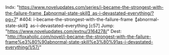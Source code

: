 Indx: "https://www.novelupdates.com/series/i-became-the-strongest-with-the-failure-frame【abnormal-state-skill】as-i-devastated-everything/?pg=7"
#404: i-became-the-strongest-with-the-failure-frame【abnormal-state-skill】as-i-devastated-everything [c57]
Jump: "https://www.novelupdates.com/extnu/3164278/"
Dest: "http://foxaholic.com/novel/i-became-the-strongest-with-the-failure-frame%e3%80%90abnormal-state-skill%e3%80%91as-i-devastated-everything/1/57/"